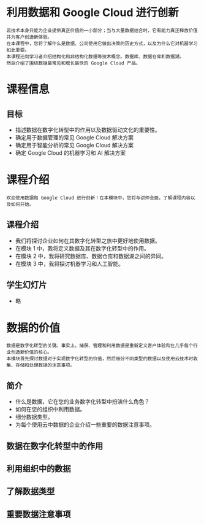 # 利用数据和 Google Cloud 进行创新
    云技术本身只能为企业提供真正价值的一小部分；当与大量数据结合时，它有能力真正释放价值并为客户创造新体验。
    在本课程中，您将了解什么是数据、公司使用它做出决策的历史方式，以及为什么它对机器学习如此重要。
    本课程还向学习者介绍结构化和非结构化数据等技术概念。数据库、数据仓库和数据湖。
    然后介绍了围绕数据最常见和增长最快的 Google Cloud 产品。

# 课程信息
## 目标
* 描述数据在数字化转型中的作用以及数据驱动文化的重要性。
* 确定用于数据管理的常见 Google Cloud 解决方案
* 确定用于智能分析的常见 Google Cloud 解决方案
* 确定 Google Cloud 的机器学习和 AI 解决方案

# 课程介绍
    欢迎使用数据和 Google Cloud 进行创新！在本模块中，您将与讲师会面，了解课程内容以及如何开始。
## 课程介绍
* 我们将探讨企业如何在其数字化转型之旅中更好地使用数据。
* 在模块 1 中，我将定义数据及其在数字化转型中的作用。
* 在模块 2 中，我将研究数据库、数据仓库和数据湖之间的异同。
* 在模块 3 中，我将探讨机器学习和人工智能。

## 学生幻灯片
* 略

# 数据的价值
    数据是数字化转型的关键。事实上，捕获、管理和利用数据是重新定义客户体验和在几乎每个行业创造新价值的核心。
    本模块首先探讨数据对于实现数字化转型的价值，然后细分不同类型的数据以及使用云技术时收集、存储和处理数据的注意事项。

## 简介
* 什么是数据，它在您的业务数字化转型中扮演什么角色？
* 如何在您的组织中利用数据。
* 细分数据类型。
* 为每个使用云中数据的企业介绍一些重要的数据注意事项。

## 数据在数字化转型中的作用

## 利用组织中的数据

## 了解数据类型

## 重要数据注意事项